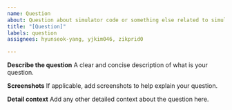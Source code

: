 ```yaml
---
name: Question
about: Question about simulator code or something else related to simulator
title: "[Question]"
labels: question
assignees: hyunseok-yang, yjkim046, zikprid0

---
```


**Describe the question**
A clear and concise description of what is your question.

**Screenshots**
If applicable, add screenshots to help explain your question.

**Detail context**
Add any other detailed context about the question here.
